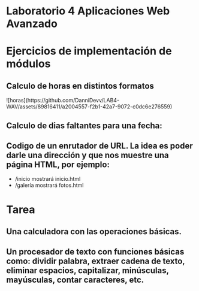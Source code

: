 <h1>Laboratorio 4 Aplicaciones Web Avanzado</h1>

<h1>Ejercicios de implementación de módulos</h1>
<h2>Calculo de horas en distintos formatos</h2>
![horas](https://github.com/DanniDevv/LAB4-WAV/assets/89816411/a2004557-f2b1-42a7-9072-c0dc6e276559)

<h2>Calculo de dias faltantes para una fecha:</h2>

<h2>Codigo de un enrutador de URL. La idea es poder darle una dirección y que nos muestre una página HTML, por
    ejemplo:
</h2>
<ul>
    <li>/inicio mostrará inicio.html</li>
    <li>/galería mostrará fotos.html</li>
</ul>
<h1>Tarea</h1>
<h2>Una calculadora con las operaciones básicas.</h2>
<h2>Un procesador de texto con funciones básicas como: dividir palabra, extraer cadena de texto, eliminar
    espacios, capitalizar, minúsculas, mayúsculas, contar caracteres, etc.
</h2>
